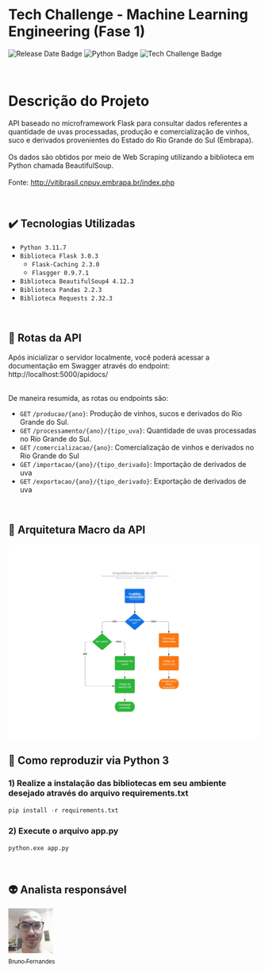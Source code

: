 Tech Challenge - Machine Learning Engineering (Fase 1)
==============================

![Release Date Badge](https://img.shields.io/badge/Release_date-2024,_november-blue) ![Python Badge](https://img.shields.io/badge/Python-3.11.7-blue) ![Tech Challenge Badge](https://img.shields.io/badge/Tech_Challenge-Fase_1-orange)

<br>

# Descrição do Projeto
API baseado no microframework Flask para consultar dados referentes a quantidade de uvas processadas, produção e comercialização de vinhos, suco e derivados provenientes do Estado do Rio Grande do Sul (Embrapa).<br><br>
Os dados são obtidos por meio de Web Scraping utilizando a biblioteca em Python chamada BeautifulSoup.<br><br>
Fonte: http://vitibrasil.cnpuv.embrapa.br/index.php

<br>

## :heavy_check_mark: Tecnologias Utilizadas

- `Python 3.11.7`
- `Biblioteca Flask 3.0.3`
    - `Flask-Caching 2.3.0`
    - `Flasgger 0.9.7.1`
- `Biblioteca BeautifulSoup4 4.12.3`
- `Biblioteca Pandas 2.2.3`
- `Biblioteca Requests 2.32.3`

<br>

## :hammer: Rotas da API

Após inicializar o servidor localmente, você poderá acessar a documentação em Swagger através do endpoint: http://localhost:5000/apidocs/ <br><br>

De maneira resumida, as rotas ou endpoints são:

- `GET` `/producao/{ano}`: Produção de vinhos, sucos e derivados do Rio Grande do Sul. 
- `GET` `/processamento/{ano}/{tipo_uva}`: Quantidade de uvas processadas no Rio Grande do Sul.
- `GET` `/comercializacao/{ano}`: Comercialização de vinhos e derivados no Rio Grande do Sul
- `GET` `/importacao/{ano}/{tipo_derivado}`: Importação de derivados de uva
- `GET` `/exportacao/{ano}/{tipo_derivado}`: Exportação de derivados de uva

<br>

## :triangular_ruler: Arquitetura Macro da API
<img loading="lazy" src="img/Arquitetura-Macro-da-API.png" width=1400>

<br>

## :gem: Como reproduzir via Python 3

### 1) Realize a instalação das bibliotecas em seu ambiente desejado através do arquivo requirements.txt
```python
pip install -r requirements.txt
```

### 2) Execute o arquivo app.py
```python
python.exe app.py
```

<br>

## :alien: Analista responsável

[<img loading="lazy" src="img/equipe-bruno-fernandes.jpeg" width=90><br><sub>Bruno Fernandes</sub>](https://github.com/BrunoFernan1)

